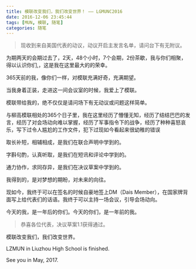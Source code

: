 ```yaml
---
title: 模联改变我们，我们改变世界！ —— LGMUNC2016
date: 2016-12-06 23:45:44
tags: [MUN, 模联, 随笔]
categories: 随笔
---
```

>现收到来自美国代表的动议，动议开启主发言名单，请问台下有无附议。

为期两天的会期过去了，2天，48个小时，7个会期，2份茶歇，我与你们相聚，得以认识你们,，这是我在这里最大的的荣幸。

365天前的我，像你们一样，对模联充满好奇，充满期望。

当我身着正装，走进这一间会议室的时候，我爱上了模联。

模联带给我的，绝不仅仅是请问场下有无动议或问题这样简单。

与柳高模联相处的365个日子里，我在这里经历了懵懂无知，经历了结结巴巴的发言，经历了对会场动向难以掌握，经历了军事指令下的战争，经历了种种喜怒哀乐，写下过令人尴尬的工作文件，犯下过现如今看起来很幼稚的错误

取长补短，相辅相成，是我们在联合声明中学到的。

字斟句酌，认真听取，是我们在短讯和评论中学到的。

通力协作，求同存异，是我们在决议草案中学到的。

我得到的，是对梦想的期盼，对未来的向往。

现如今，我终于可以在签名的时候自豪地签上DM（Dais Member），在国家牌背面写上给代表们的话语。我终于可以主持一场会议，引导会场动向。

今天的我，是一年后的你们。今天的你们，是一年前的我。

>恭喜各位代表，决议草案1.1获得通过。

模联改变我们，我们改变世界。

LZMUN in Liuzhou High School is finished.

See you in May, 2017.
